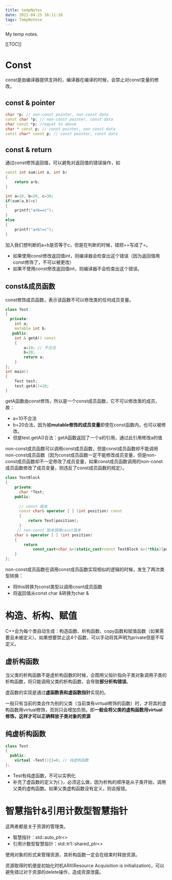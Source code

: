 ```yaml
---
title: tempNotes
date: 2021-04-25 16:11:18
tags: TempNotese
---
```






My temp notes.

<!--more-->

[[_TOC_]]

# Const

const是由编译器提供支持的，编译器在编译的时候，会禁止对const变量的修改。



## const & pointer

```c++
char *p; // non-const pointer, non-const data
const char *p; // non-const pointer, const data 
char const *p; //equat to above
char * const p; // const pointer, non const data
const char* const p; // const pointer, const data
```



## const & return

通过const修饰返回值，可以避免对返回值的错误操作，如

```c++
const int sum(int a, int b)
{
    return a+b;
}

int a=10, b=20, c=30;
if(sum(a,b)=c)
{
    printf("a+b==c");
}
else 
{
    printf("a+b!=c");
}
```

加入我们想判断的a+b是否等于c，但是在判断的时候，错把==写成了=。

- 如果使用const修改返回值int，则编译器会检查出这个错误（因为返回值用const修饰了，不可以被更改）
- 如果不使用const修改返回值int，则编译器不会检查出这个错误。



## const&成员函数

const修饰成员函数，表示该函数不可以修改类的任何成员变量。

```c++
class Test
{
  private:
    int a;
    mutable int b;
   public:
   	int & getA() const
    {
        a=10; // 不合法
        b=20;
        return a;
    }
};
int main()
{
    Test test;
    test.getA()=10;
}
```

getA函数由const修饰，所以是一个const成员函数，它不可以修改类的成员，故：

- a=10不合法
- b=20合法，因为被**mutable修饰的成员变量**即使在const函数内，也可以被修改。
- 但是test.getA()合法：getA函数返回了一个a的引用，通过此引用修改a的值



non-const成员函数可以调用const成员函数，但是const成员函数却不能调用non-const成员函数（因为const成员函数一定不能修改成员变量，但是non-const成员函数却不一定修改了成员变量，如果const成员函数调用的non-const成员函数修改了成员变量，则违反了const成员函数的规定）。

```c++
class TextBlock
{
  	private:
      char *Text;
    public:
    
      // const 版本
      const char& operator [ ] (int position) const
      {
          return Text[position];
      }
     // non-const 版本调用const版本
    char & operator [ ] (int position)
    {
        return 
            const_cast<char &>(static_cast<const TextBlock &>(*this)[position]);
    }
};
```

non-const成员函数在调用const成员函数实现相似的逻辑的时候，发生了两次类型转换：

- 将this转换为const类型以调用cosnt成员函数
- 将返回值从const char &转换为char &





# 构造、析构、赋值

C++会为每个类自动生成：构造函数、析构函数、copy函数和赋值函数（如果需要且未被定义）。如果想要禁止这4个函数，可以手动将其声明为private但是不写定义。

## 虚析构函数

当父类的析构函数不是虚析构函数的时候，企图用父指针指向子类对象调用子类的析构函数，将只能调用父类的析构函数，会导致**部分析构错误**。

虚函数的实现是通过**虚函数表和虚函数指针**实现的。

一般只有当前的类会作为别的父类（当前类有virtual修饰的函数）时，才将其的虚构函数用virtual修饰，否则只会增加负担。即**一般会将父类的虚构函数用virtual修饰，这样才可以正确释放子类对象的资源**



## 纯虚析构函数

```c++
class Test
{
  public:
    virtual ~Test(){}=0; // 纯虚构函数
};
```

- Test有纯虚函数，不可以实例化
- 补充了虚函数的定义为{ }，必须这么做，因为析构的顺序是从子类开始，调用父类的虚构函数。如果父类虚构函数没有定义，则会报错。



# 智慧指针&引用计数型智慧指针

这两者都是关于资源的管理类。

- 智慧指针：std::auto_ptr<>
- 引用计数型智慧指针：std::tr1::shared_ptr<>

使用对象的形式来管理资源，其析构函数一定会在结束时释放资源。

资源取得时机便是初始化时机ARII(Resource Acquisition is initialization)，可以避免错过对于资源的delete操作，造成资源泄露。







